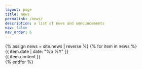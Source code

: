 ```yaml
---
layout: page
title: news
permalink: /news/
description: a list of news and announcements
nav: false
nav_order: 6
---
```


<div class="news">
  {% assign news = site.news | reverse %}
  {% for item in news %}
    <div class="row">
      <div class="col-sm-2 abbr">
        <span class="badge font-weight-bold danger-color-dark text-uppercase align-middle">
          {{ item.date | date: "%b %Y" }}
        </span>
      </div>
      <div class="col-sm-10">
        {{ item.content }}
      </div>
    </div>
  {% endfor %}
</div>